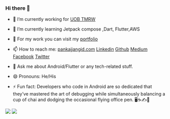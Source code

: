 ### Hi there 👋

- 🔭 I’m currently working for [UOB TMRW](https://www.uob.com.my/personal/eservices/tmrw/index.page)
- 🌱 I’m currently learning Jetpack compose ,Dart, Flutter,AWS
- 💼 For my work you can visit my [portfolio](https://github.com/pankajjangid/Portfolio)
- 📫 How to reach me:
    [pankajjangid.com](https://pankajjangid.com/)
    [Linkedin](https://www.linkedin.com/in/pankajjangid/)
    [Github](https://github.com/pankajjangid)
    [Medium](https://pankajjangid.medium.com/)
    [Facebook](https://www.facebook.com/pankajjangid2)
    [Twitter](https://twitter.com/pankaj0619)
   
- 💬 Ask me about Android/Flutter or any tech-related stuff.
- 😄 Pronouns: He/His
- ⚡ Fun fact: Developers who code in Android are so dedicated that they’ve mastered the art of debugging while simultaneously balancing a cup of chai and dodging the occasional flying office pen. 🖥️☕️✍️🚀

<img src="https://github-readme-stats.vercel.app/api?username=pankajjangid&&show_icons=true&title_color=00b7c2&icon_color=00b7c2&text_color=81b214&bg_color=1a1a2e"> <img src="https://github-readme-stats.vercel.app/api/top-langs/?username=pankajjangid&layout=compact">


